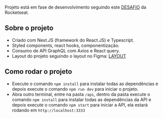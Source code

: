 Projeto está em fase de desenvolvimento seguindo este <a href="https://github.com/Rocketseat/frontend-challenge">DESAFIO</a> da Rocketseat.

## Sobre o projeto

- Criado com Next.JS (framework do React.JS) e Typescript.
- Styled components, react hooks, componentização.
- Consumo de API GraphQL com Axios e React query.
- Layout do projeto seguindo o layout no Figma: <a href="https://www.figma.com/file/rET9F2CeUEJdiVN7JRu993/E-commerce---capputeeno?type=design&node-id=680-6449&mode=design&t=jS2Ks0QYU4XifcJ3-0">LAYOUT</a>


## Como rodar o projeto

- Execute o comando `npm install` para instalar todas as dependências e depois execute o comando `npm run dev` para iniciar o projeto.
- Abra outro terminal, entre na pasta `/api`, dentro da pasta execute o comando `npm install` para instalar todas as dependências da API e depois execute o comando `npm start` para iniciar a API, ela estará rodando em `http://localhost:3333`

